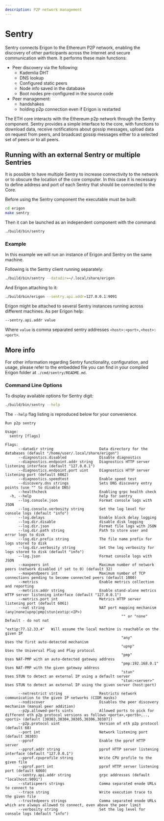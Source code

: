 ```yaml
---
description: P2P network management
---
```


# Sentry

Sentry connects Erigon to the Ethereum P2P network, enabling the discovery of other participants across the Internet and secure communication with them. It performs these main functions:

* Peer discovery via the following:
  * Kademlia DHT
  * DNS lookup
  * Configured static peers
  * Node info saved in the database
  * Boot nodes pre-configured in the source code
* Peer management:
  * handshakes
  * holding p2p connection even if Erigon is restarted

The ETH core interacts with the Ethereum p2p network through the Sentry component. Sentry provides a simple interface to the core, with functions to download data, receive notifications about gossip messages, upload data on request from peers, and broadcast gossip messages either to a selected set of peers or to all peers.

## Running with an external Sentry or multiple Sentries

It is possible to have multiple Sentry to increase connectivity to the network or to obscure the location of the core computer. In this case it is necessary to define address and port of each Sentry that should be connected to the Core.

Before using the Sentry component the executable must be built:

```bash
cd erigon
make sentry
```

Then it can be launched as an independent component with the command:

```bash
./build/bin/sentry
```

### Example

In this example we will run an instance of Erigon and Sentry on the same machine.

Following is the Sentry client running separately:

```bash
./build/bin/sentry --datadir=~/.local/share/erigon
```

And Erigon attaching to it:

```bash
./build/bin/erigon --sentry.api.addr=127.0.0.1:9091
```

Erigon might be attached to several Sentry instances running across different machines. As per Erigon help:

```bash
--sentry.api.addr value
```

Where `value` is comma separated sentry addresses `<host>:<port>,<host>:<port>`.

## More info

For other information regarding Sentry functionality, configuration, and usage, please refer to the embedded file you can find in your compiled Erigon folder at `./cmd/sentry/README.md`.

### Command Line Options

To display available options for Sentry digit:

```bash
./build/bin/sentry --help
```

The `--help` flag listing is reproduced below for your convenience.

```
Run p2p sentry

Usage:
  sentry [flags]

Flags:
      --datadir string                     Data directory for the databases (default "/home/user/.local/share/erigon")
      --diagnostics.disabled               Disable diagnostics
      --diagnostics.endpoint.addr string   Diagnostics HTTP server listening interface (default "127.0.0.1")
      --diagnostics.endpoint.port uint     Diagnostics HTTP server listening port (default 6062)
      --diagnostics.speedtest              Enable speed test
      --discovery.dns strings              Sets DNS discovery entry points (use "" to disable DNS)
      --healthcheck                        Enabling grpc health check
  -h, --help                               help for sentry
      --log.console.json                   Format console logs with JSON
      --log.console.verbosity string       Set the log level for console logs (default "info")
      --log.delays                         Enable block delay logging
      --log.dir.disable                    disable disk logging
      --log.dir.json                       Format file logs with JSON
      --log.dir.path string                Path to store user and error logs to disk
      --log.dir.prefix string              The file name prefix for logs stored to disk
      --log.dir.verbosity string           Set the log verbosity for logs stored to disk (default "info")
      --log.json                           Format console logs with JSON
      --maxpeers int                       Maximum number of network peers (network disabled if set to 0) (default 32)
      --maxpendpeers int                   Maximum number of TCP connections pending to become connected peers (default 1000)
      --metrics                            Enable metrics collection and reporting
      --metrics.addr string                Enable stand-alone metrics HTTP server listening interface (default "127.0.0.1")
      --metrics.port int                   Metrics HTTP server listening port (default 6061)
      --nat string                         NAT port mapping mechanism (any|none|upnp|pmp|stun|extip:<IP>)
                                           			 "" or "none"         Default - do not nat
                                           			 "extip:77.12.33.4"   Will assume the local machine is reachable on the given IP
                                           			 "any"                Uses the first auto-detected mechanism
                                           			 "upnp"               Uses the Universal Plug and Play protocol
                                           			 "pmp"                Uses NAT-PMP with an auto-detected gateway address
                                           			 "pmp:192.168.0.1"    Uses NAT-PMP with the given gateway address
                                           			 "stun"               Uses STUN to detect an external IP using a default server
                                           			 "stun:<server>"      Uses STUN to detect an external IP using the given server (host:port)
                                           
      --netrestrict string                 Restricts network communication to the given IP networks (CIDR masks)
      --nodiscover                         Disables the peer discovery mechanism (manual peer addition)
      --p2p.allowed-ports uints            Allowed ports to pick for different eth p2p protocol versions as follows <porta>,<portb>,..,<porti> (default [30303,30304,30305,30306,30307])
      --p2p.protocol uint                  Version of eth p2p protocol (default 68)
      --port int                           Network listening port (default 30303)
      --pprof                              Enable the pprof HTTP server
      --pprof.addr string                  pprof HTTP server listening interface (default "127.0.0.1")
      --pprof.cpuprofile string            Write CPU profile to the given file
      --pprof.port int                     pprof HTTP server listening port (default 6060)
      --sentry.api.addr string             grpc addresses (default "localhost:9091")
      --staticpeers strings                Comma separated enode URLs to connect to
      --trace string                       Write execution trace to the given file
      --trustedpeers strings               Comma separated enode URLs which are always allowed to connect, even above the peer limit
      --verbosity string                   Set the log level for console logs (default "info")
```
